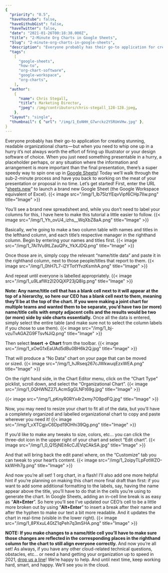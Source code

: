 ```yaml
---
{
  "priority": "0.5",
  "haveYoutube": false,
  "haveGithubGist": false,
  "haveTwitter": false,
  "date": "2021-01-26T00:18:38.000Z",
  "title": "2-Minute Org Charts in Google Sheets",
  "Slug": "2-minute-org-charts-in-google-sheets",
  "description": "Everyone probably has their go-to application for creating stunning, readable organizational charts — but when you need to whip one up in...",
  "tags":
    [
      "google-sheets",
      "how-to",
      "org-chart-software",
      "google-workspace",
      "org-charts",
    ],
  "author":
    {
      "name": Chris Stegall,
      "title": Marketing Director,
      "jpeg": /img/contributors/chris-stegall_128-128.jpeg,
    },
  "layout": "single",
  "thumbnail": { "url": "/img/1_EoNHH_G7wrckz2YSRUmVHw.jpg" },
}
---
```


Everyone probably has their go-to application for creating stunning, readable organizational charts — but when you need to whip one up in a hurry it’s not always worth the effort of firing up Illustrator or your design software of choice. When you just need something presentable in a hurry, a placeholder perhaps, or any situation where the information and arrangement is more important than the final presentation, there’s a super speedy way to spin one up in [Google Sheets](http://sheets.google.com/)!
Today we’ll walk through the sub-2-minute process and have you back to working on the meat of your presentation or proposal in no time. Let’s get started!
First, enter the URL “[sheets.new](https://sheets.new/)” to launch a brand new Google Sheet (the Google Workspace equivalent of Excel).
{{< image src="/img/1_lb75lzYEqvVipf6CHp7Ilw.png" title="Image" >}}

You’ll see a brand new spreadsheet and, while you don’t need to label your columns for this, I have here to make this tutorial a little easier to follow.
{{< image src="/img/1_Yh_ovU4_izhs__WqXbZ8aA.png" title="Image" >}}

Basically, we’re going to make a two column table with names and titles in the lefthand column, and each title’s respective manager in the righthand column. Begin by entering your names and titles first.
{{< image src="/img/1_7Ai1Vu9tLZauQPx_YkXJDQ.png" title="Image" >}}

Once those are in, simply copy the relevant “name/title data” and paste it in the righthand column, next to those people/titles that report to them.
{{< image src="/img/1_0hH7L7-i2YTotYfvzKsmhA.png" title="Image" >}}

And repeat until everyone is labelled appropriately.
{{< image src="/img/1_u9LafWz2I20QjXP23jQ8Ig.png" title="Image" >}}

**Note: Any name/title cell that has a blank cell next to it will appear at the top of a hierarchy, so here our CEO has a blank cell next to them, meaning they’ll be at the top of the chart. If you were making a joint chart for multiple teams and wanted them to be separate, you’d have two (or more) name/title cells with empty adjacent cells and the results would be two (or more) side by side charts essentially.**
Once all the data is entered, simply select the entire table (and make sure not to select the column labels if you chose to use them).
{{< image src="/img/1_bj-vzuTvAGAZG9FTsvNJiQ.png" title="Image" >}}

Then select **Insert -&gt; Chart** from the toolbar.
{{< image src="/img/1_xOeG1xEaUAd5dBu0BH6k2Q.jpg" title="Image" >}}

That will produce a “No Data” chart on your page that can be moved or sized.
{{< image src="/img/1_hJRseq267cJWkwuqEzxWEA.png" title="Image" >}}

On the right hand side, in the Chart Editor menu, click on the “Chart Type” picklist, scroll down, and select the “Organizational Chart”.
{{< image src="/img/1_0QHWNZ27LAcmSgGLNFt69g.jpg" title="Image" >}}

{{< image src="/img/1_pKnyR0RYx4r2xmy7O9pdFQ.jpg" title="Image" >}}

Now, you may need to resize your chart to fit all of the data, but you’ll have a completely organized and labelled organizational chart to copy and paste wherever you need it!
{{< image src="/img/1_vXTCgjvC6Dpd19OHhi39Qg.png" title="Image" >}}

If you’d like to make any tweaks to size, colors, etc… you can click the three-dot icon in the upper right of your chart and select “Edit chart”.
{{< image src="/img/1_0_Q15jNEit4cCJEVqCAkSA.jpg" title="Image" >}}

And that will bring back the edit panel where, on the “Customize” tab you can tweak to your heart’s content.
{{< image src="/img/1_2oipyTLpFotWZO-kkWHh7g.png" title="Image" >}}

And now you’re all set! 1 org chart, in a flash!
I’ll also add one more helpful hint if you’re planning on making this chart more final draft than first: if you want to add some additional formatting to the labels, say, having the name appear above the title, you’ll have to do that in the cells you’re using to generate the chart.
In Google Sheets, adding an in-cell line break is as easy as “**Alt+Enter**”. So here you’ll see I’ve updated our CEO’s cell to be a little more broken out by using “**Alt+Enter**” to insert a break after their name and after the hyphen to make our text a bit more readable. And it updates the chart in real-time (visible in the lower right).
{{< image src="/img/1_8PXxuL4GtZ1qPeh7q3mSHA.png" title="Image" >}}

**NOTE: If you make changes to a name/title cell you’ll have to make sure those changes are reflected in the corresponding places in the righthand column for the chart to still align everyone correctly.**
And now you’re all set! As always, if you have any other cloud-related technical questions, obstacles, etc… or need a hand getting your organization up to speed in 2021, [drop us a line](https://www.mkpartners.com/contact/)! We’re happy to help.
And until next time, keep working hard, smart, and happy. We’ll see you in the cloud.
